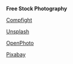 **Free Stock Photography**

[Compfight](http://compfight.com/)

[Unsplash](http://unsplash.com/)

[OpenPhoto](http://openphoto.net/)

[Pixabay](http://pixabay.com/)
